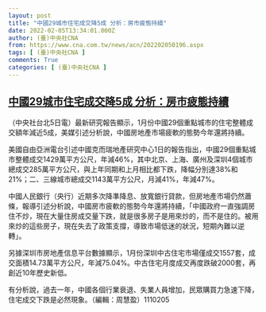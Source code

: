 ```yaml
---
layout: post
title: "中國29城市住宅成交降5成 分析：房市疲態持續"
date: 2022-02-05T13:34:01.000Z
author: (臺)中央社CNA
from: https://www.cna.com.tw/news/acn/202202050196.aspx
tags: [ (臺)中央社CNA ]
comments: True
categories: [ (臺)中央社CNA ]
---
```

<!--1644068041000-->
[中國29城市住宅成交降5成 分析：房市疲態持續](https://www.cna.com.tw/news/acn/202202050196.aspx)
------

<div>
<div></div><div><p>（中央社台北5日電）最新研究報告顯示，1月份中國29個重點城市的住宅整體成交額年減近5成，美媒引述分析說，中國房地產市場疲軟的態勢今年還將持續。</p><p>美國自由亞洲電台引述中國克而瑞地產研究中心1日的報告指出，中國29個重點城市整體成交1429萬平方公尺，年減46%，其中北京、上海、廣州及深圳4個城市總成交285萬平方公尺，與上年同期和上月相比都下跌，降幅分別達38%和21%；二、三線城市總成交1143萬平方公尺，月減41%，年減47%。</p><p>中國人民銀行（央行）近期多次降準降息、放寬銀行貸款，但房地產市場仍然蕭條，報導引述分析說，中國房市疲軟的態勢今年還將持續，「中國政府一直強調房住不炒，現在大量住房成交量下跌，就是很多房子是用來炒的，而不是住的。被用來炒的這些房子，現在失去了政策支撐，導致市場低迷的狀況，短期內難以逆轉」。</p><p>另據深圳市房地產信息平台數據顯示，1月份深圳中古住宅市場僅成交1557套，成交面積14.73萬平方公尺，年減75.04%。中古住宅月度成交再度跌破2000套，再創近10年歷史新低。</p><p>有分析說，過去一年，中國各個行業衰退、失業人員增加，民眾購買力急速下降，住宅成交下跌是必然現象。（編輯：周慧盈）1110205</p></div>
</div>
